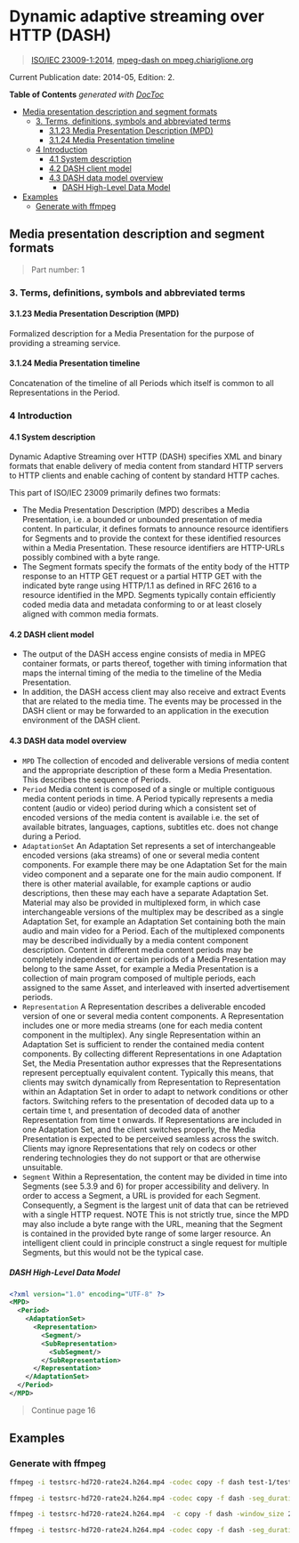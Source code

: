 # Dynamic adaptive streaming over HTTP (DASH)

> [ISO/IEC 23009-1:2014](https://www.iso.org/standard/65274.html), [mpeg-dash on mpeg.chiariglione.org](https://mpeg.chiariglione.org/standards/mpeg-dash)

Current Publication date: 2014-05, Edition: 2.

<!-- START doctoc generated TOC please keep comment here to allow auto update -->
<!-- DON'T EDIT THIS SECTION, INSTEAD RE-RUN doctoc TO UPDATE -->
**Table of Contents**  *generated with [DocToc](https://github.com/thlorenz/doctoc)*

- [Media presentation description and segment formats](#media-presentation-description-and-segment-formats)
  - [3. Terms, definitions, symbols and abbreviated terms](#3-terms-definitions-symbols-and-abbreviated-terms)
    - [3.1.23 Media Presentation Description (MPD)](#3123-media-presentation-description-mpd)
    - [3.1.24 Media Presentation timeline](#3124-media-presentation-timeline)
  - [4 Introduction](#4-introduction)
    - [4.1 System description](#41-system-description)
    - [4.2 DASH client model](#42-dash-client-model)
    - [4.3 DASH data model overview](#43-dash-data-model-overview)
      - [DASH High-Level Data Model](#dash-high-level-data-model)
- [Examples](#examples)
  - [Generate with ffmpeg](#generate-with-ffmpeg)

<!-- END doctoc generated TOC please keep comment here to allow auto update -->

## Media presentation description and segment formats

> Part number: 1

### 3. Terms, definitions, symbols and abbreviated terms

#### 3.1.23 Media Presentation Description (MPD)

Formalized description for a Media Presentation for the purpose of providing a streaming service.

#### 3.1.24 Media Presentation timeline

Concatenation of the timeline of all Periods which itself is common to all Representations in the Period.

### 4 Introduction

#### 4.1 System description

Dynamic Adaptive Streaming over HTTP (DASH) specifies XML and binary formats that enable delivery of media content from standard HTTP servers to HTTP clients and enable caching of content by standard HTTP caches.

This part of ISO/IEC 23009 primarily defines two formats:

- The Media Presentation Description (MPD) describes a Media Presentation, i.e. a bounded or unbounded presentation of media content. In particular, it defines formats to announce resource identifiers for Segments and to provide the context for these identified resources within a Media Presentation. These resource identifiers are HTTP-URLs possibly combined with a byte range.
- The Segment formats specify the formats of the entity body of the HTTP response to an HTTP GET request or a partial HTTP GET with the indicated byte range using HTTP/1.1 as defined in RFC 2616 to a resource identified in the MPD. Segments typically contain efficiently coded media data and metadata conforming to or at least closely aligned with common media formats.

#### 4.2 DASH client model

- The output of the DASH access engine consists of media in MPEG container formats, or parts thereof, together with timing information that maps the internal timing of the media to the timeline of the Media Presentation.
- In addition, the DASH access client may also receive and extract Events that are related to the media time. The events may be processed in the DASH client or may be forwarded to an application in the execution environment of the DASH client.

#### 4.3 DASH data model overview

- `MPD` The collection of encoded and deliverable versions of media content and the appropriate description of these form a Media Presentation. This describes the sequence of Periods.
- `Period` Media content is composed of a single or multiple contiguous media content periods in time. A Period typically represents a media content (audio or video) period during which a consistent set of encoded versions of the media content is available i.e. the set of available bitrates, languages, captions, subtitles etc. does not change during a Period.
- `AdaptationSet` An Adaptation Set represents a set of interchangeable encoded versions (aka streams) of one or several media content components. For example there may be one Adaptation Set for the main video component and a separate one for the main audio component. If there is other material available, for example captions or audio descriptions, then these may each have a separate Adaptation Set. Material may also be provided in multiplexed form, in which case interchangeable versions of the multiplex may be described as a single Adaptation Set, for example an Adaptation Set containing both the main audio and main video for a Period. Each of the multiplexed components may be described individually by a media content component description. Content in different media content periods may be completely independent or certain periods of a Media Presentation may belong to the same Asset, for example a Media Presentation is a collection of main program composed of multiple periods, each assigned to the same Asset, and interleaved with inserted advertisement periods.
- `Representation`  A Representation describes a deliverable encoded version of one or several media content components. A Representation includes one or more media streams (one for each media content component in the multiplex). Any single Representation within an Adaptation Set is sufficient to render the contained media content components. By collecting different Representations in one Adaptation Set, the Media Presentation author expresses that the Representations represent perceptually equivalent content. Typically this means, that clients may switch dynamically from Representation to Representation within an Adaptation Set in order to adapt to network conditions or other factors. Switching refers to the presentation of decoded data up to a certain time t, and presentation of decoded data of another Representation from time t onwards. If Representations are included in one Adaptation Set, and the client switches properly, the Media Presentation is expected to be perceived seamless across the switch. Clients may ignore Representations that rely on codecs or other rendering technologies they do not support or that are otherwise unsuitable.
- `Segment` Within a Representation, the content may be divided in time into Segments (see 5.3.9 and 6) for proper accessibility and delivery. In order to access a Segment, a URL is provided for each Segment. Consequently, a Segment is the largest unit of data that can be retrieved with a single HTTP request. NOTE This is not strictly true, since the MPD may also include a byte range with the URL, meaning that the Segment is contained in the provided byte range of some larger resource. An intelligent client could in principle construct a single request for multiple Segments, but this would not be the typical case.

##### DASH High-Level Data Model

```xml
<?xml version="1.0" encoding="UTF-8" ?>
<MPD>
  <Period>
    <AdaptationSet>
      <Representation>
        <Segment/>
        <SubRepresentation>
          <SubSegment/>
        </SubRepresentation>
      </Representation>
    </AdaptationSet>
  </Period>
</MPD>
```

> Continue page 16

## Examples

### Generate with ffmpeg

```sh
ffmpeg -i testsrc-hd720-rate24.h264.mp4 -codec copy -f dash test-1/testsrc.mpd

ffmpeg -i testsrc-hd720-rate24.h264.mp4 -codec copy -f dash -seg_duration 2 -use_template 1 -use_timeline 1 test-1/testsrc.mpd

ffmpeg -i testsrc-hd720-rate24.h264.mp4  -c copy -f dash -window_size 20 -seg_duration 4 -single_file 1 -init_seg_name '$RepresentationID-$.m4s' -media_seg_name '$RepresentationID$-$Number%05d$.m4s' -use_template 0 test-2/testsrc.mpd

ffmpeg -i testsrc-hd720-rate24.h264.mp4 -codec copy -f dash -seg_duration 4 -use_template 1 -use_timeline 1 -init_seg_name '$RepresentationID$-init.m4s' -media_seg_name '$RepresentationID$-$Time$.m4s' test-3/testsrc.mpd
```
